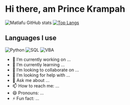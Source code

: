 # Hi there, am Prince Krampah

![Matlafu GitHub stats](https://github-readme-stats.vercel.app/api?username=matlafu&show_icons=true&theme=radical)
[![Top Langs](https://github-readme-stats.vercel.app/api/top-langs/?username=matlafu&layout=compact)](https://github.com/anuraghazra/github-readme-stats)


## Languages I use

![Python](https://img.shields.io/badge/python-3670A0?style=for-the-badge&logo=python&logoColor=ffdd54)
![SQL](https://img.shields.io/badge/MYSQL-3670A0?style=for-the-badge&logo=mysql&logoColor=ffdd54)
![VBA](https://img.shields.io/badge/VBA-%252300599C?style=for-the-badge&logo=vba&logoColor=ffdd54)

- 🔭 I’m currently working on ...
- 🌱 I’m currently learning ...
- 👯 I’m looking to collaborate on ...
- 🤔 I’m looking for help with ...
- 💬 Ask me about ...
- 📫 How to reach me: ...
- 😄 Pronouns: ...
- ⚡ Fun fact: ...

<!--
**matlafu/matlafu** is a ✨ _special_ ✨ repository because its `README.md` (this file) appears on your GitHub profile.

Here are some ideas to get you started:

- 🔭 I’m currently working on ...
- 🌱 I’m currently learning ...
- 👯 I’m looking to collaborate on ...
- 🤔 I’m looking for help with ...
- 💬 Ask me about ...
- 📫 How to reach me: ...
- 😄 Pronouns: ...
- ⚡ Fun fact: ...
-->
